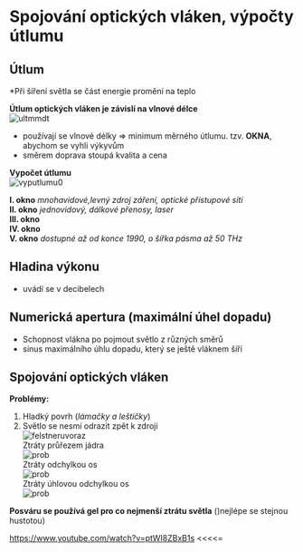 # Spojování optických vláken, výpočty útlumu

## Útlum
*Při šíření světla se část energie promění na teplo

**Útlum optických vláken je závislí na vlnové délce**<br>
![ultmmdt](https://mamut.spseol.cz/nozka/psk/044-opticka-vlakna-III/okna.png)
* používají se vlnové délky => minimum měrného útlumu. tzv. **OKNA**, abychom se vyhli výkyvům
* směrem doprava stoupá kvalita a cena

**Vypočet útlumu**<br>
![vyputlumu0](https://i.imgur.com/CbCAvu0.png)


**I. okno** *mnohavidové,levný zdroj záření, optické přístupové sítí*<br>
**II. okno** *jednovidový, dálkové přenosy, laser*<br>
**III. okno**<br>
**IV. okno** <br>
**V. okno** *dostupné až od konce 1990, o šířka pásma až 50 THz*<br>

## Hladina výkonu
* uvádí se v decibelech

## Numerická apertura (maximální úhel dopadu)
* Schopnost vlákna po pojmout světlo z různých směrů
* sinus maximálního úhlu dopadu, který se ještě vláknem šíří

## Spojování optických vláken
**Problémy:**
1. Hladký povrh (*lámačky a leštičky*)
2. Světlo se nesmí odrazit zpět k zdroji<br>
![felstneruvoraz](https://i.imgur.com/yKmYe31.png)<br>
Ztráty průřezem jádra<br>
![prob](https://mamut.spseol.cz/nozka/psk/048-opticka-vlakna-IV/jadra.png)<br>
Ztráty odchylkou os<br>
![prob](https://mamut.spseol.cz/nozka/psk/048-opticka-vlakna-IV/osy.png)<br>
Ztráty úhlovou odchylkou os<br>
![prob](https://mamut.spseol.cz/nozka/psk/048-opticka-vlakna-IV/uosy.png)<br>

**Posváru se používá gel pro co nejmenší ztrátu světla**
()nejlépe se stejnou hustotou)

https://www.youtube.com/watch?v=ptWI8ZBxB1s <<<<=